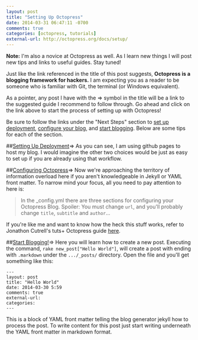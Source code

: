 ```yaml
---
layout: post
title: "Setting Up Octopress"
date: 2014-03-31 06:47:11 -0700
comments: true
categories: [octopress, tutorials]
external-url: http://octopress.org/docs/setup/
---
```

[1]: http://octopress.org/docs/deploying
[2]: http://octopress.org/docs/configuring
[3]: http://octopress.org/docs/blogging
[4]: http://webdesign.tutsplus.com/tutorials/getting-started-with-octopress--webdesign-11442

**Note:** I'm also a novice at Octopress as well. As I
learn new things I will post new tips and links to
useful guides. Stay tuned!

Just like the link referenced in the title of this post suggests, **Octopress is a blogging framework for hackers.** I am expecting you as a reader to be someone who is familiar with Git, the terminal (or Windows equivalent).

As a pointer, any post I have with the &rArr; symbol in the title will be a link to the suggested guide I recommend to follow through. Go ahead and click on the link above to start the process of setting up with Octopress!

Be sure to follow the links under the "Next Steps" section to [set up deployment][1], [configure your blog][2], and [start blogging][3]. Below are some tips for each of the section.

##[Setting Up Deployment][1]&rArr;
As you can see, I am using github pages to host my
blog. I would imagine the other two choices would be
just as easy to set up if you are already using that
workflow.

##[Configuring Octopress][2]&rArr;
Now we're approaching the territory of information
overload here if you aren't knowledgeable in Jekyll or
YAML front matter. To narrow mind your focus, all you
need to pay attention to here is:

>In the _config.yml there are three sections for
>configuring your Octopress Blog. Spoiler: You must
>change `url`, and you'll probably change `title`,
>`subtitle` and `author`...

If you're like me and want to know how the heck this
stuff works, refer to Jonathon Cutrell's tuts+ Octopress guide [here][4].

##[Start Blogging!][3]&rArr;
Here you will learn how to create a new post. Executing the command, `rake new_post["Hello World"]`, will
create a post with ending with `.markdown` under the
`.../_posts/` directory. Open the file and you'll get
something like this:

	---
	layout: post
	title: "Hello World"
	date: 2014-03-30 5:59
	comments: true
	external-url:
	categories:
	---

This is a block of YAML front matter telling the blog
generator jekyll how to process the post. To write
content for this post just start writing underneath the
YAML front matter in markdown format.




